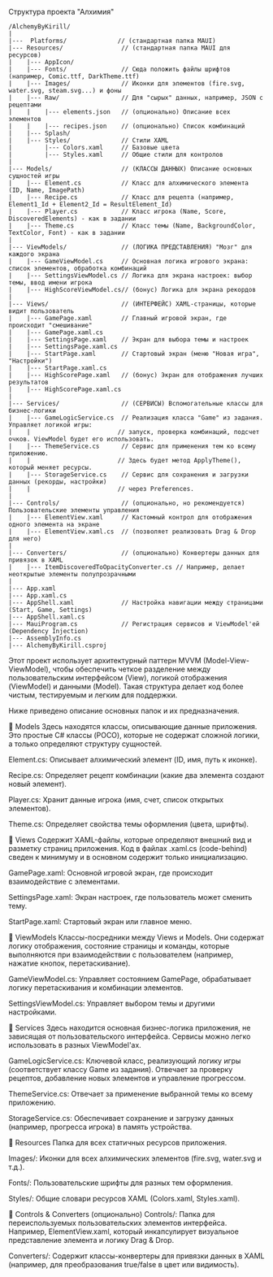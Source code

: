 Структура проекта "Алхимия"

```
/AlchemyByKirill/
|
|---  Platforms/              // (стандартная папка MAUI)
|--- Resources/                // (стандартная папка MAUI для ресурсов)
|    |--- AppIcon/
|    |--- Fonts/               // Сюда положить файлы шрифтов (например, Comic.ttf, DarkTheme.ttf)
|    |--- Images/              // Иконки для элементов (fire.svg, water.svg, steam.svg...) и фоны
|    |--- Raw/                 // Для "сырых" данных, например, JSON с рецептами
|    |    |--- elements.json   // (опционально) Описание всех элементов
|    |    |--- recipes.json    // (опционально) Список комбинаций
|    |--- Splash/
|    |--- Styles/              // Стили XAML
|         |--- Colors.xaml     // Базовые цвета
|         |--- Styles.xaml     // Общие стили для контролов
|
|--- Models/                   // (КЛАССЫ ДАННЫХ) Описание основных сущностей игры
|    |--- Element.cs           // Класс для алхимического элемента (ID, Name, ImagePath)
|    |--- Recipe.cs            // Класс для рецепта (например, Element1_Id + Element2_Id = ResultElement_Id)
|    |--- Player.cs            // Класс игрока (Name, Score, DiscoveredElements) - как в задании
|    |--- Theme.cs             // Класс темы (Name, BackgroundColor, TextColor, Font) - как в задании
|
|--- ViewModels/               // (ЛОГИКА ПРЕДСТАВЛЕНИЯ) "Мозг" для каждого экрана
|    |--- GameViewModel.cs     // Основная логика игрового экрана: список элементов, обработка комбинаций
|    |--- SettingsViewModel.cs // Логика для экрана настроек: выбор темы, ввод имени игрока
|    |--- HighScoreViewModel.cs// (бонус) Логика для экрана рекордов
|
|--- Views/                    // (ИНТЕРФЕЙС) XAML-страницы, которые видит пользователь
|    |--- GamePage.xaml        // Главный игровой экран, где происходит "смешивание"
|    |--- GamePage.xaml.cs
|    |--- SettingsPage.xaml    // Экран для выбора темы и настроек
|    |--- SettingsPage.xaml.cs
|    |--- StartPage.xaml       // Стартовый экран (меню "Новая игра", "Настройки")
|    |--- StartPage.xaml.cs
|    |--- HighScorePage.xaml   // (бонус) Экран для отображения лучших результатов
|    |--- HighScorePage.xaml.cs
|
|--- Services/                 // (СЕРВИСЫ) Вспомогательные классы для бизнес-логики
|    |--- GameLogicService.cs  // Реализация класса "Game" из задания. Управляет логикой игры:
|    |                        // запуск, проверка комбинаций, подсчет очков. ViewModel будет его использовать.
|    |--- ThemeService.cs      // Сервис для применения тем ко всему приложению.
|    |                        // Здесь будет метод ApplyTheme(), который меняет ресурсы.
|    |--- StorageService.cs    // Сервис для сохранения и загрузки данных (рекорды, настройки)
|    |                        // через Preferences.
|
|--- Controls/                 // (опционально, но рекомендуется) Пользовательские элементы управления
|    |--- ElementView.xaml     // Кастомный контрол для отображения одного элемента на экране
|    |--- ElementView.xaml.cs  // (позволяет реализовать Drag & Drop для него)
|
|--- Converters/               // (опционально) Конвертеры данных для привязок в XAML
|    |--- ItemDiscoveredToOpacityConverter.cs // Например, делает неоткрытые элементы полупрозрачными
|
|--- App.xaml
|--- App.xaml.cs
|--- AppShell.xaml             // Настройка навигации между страницами (Start, Game, Settings)
|--- AppShell.xaml.cs
|--- MauiProgram.cs            // Регистрация сервисов и ViewModel'ей (Dependency Injection)
|--- AssemblyInfo.cs
|--- AlchemyByKirill.csproj
```
Этот проект использует архитектурный паттерн MVVM (Model-View-ViewModel), чтобы обеспечить четкое разделение между пользовательским интерфейсом (View), логикой отображения (ViewModel) и данными (Model). Такая структура делает код более чистым, тестируемым и легким для поддержки.

Ниже приведено описание основных папок и их предназначения.

📁 Models
Здесь находятся классы, описывающие данные приложения. Это простые C# классы (POCO), которые не содержат сложной логики, а только определяют структуру сущностей.

Element.cs: Описывает алхимический элемент (ID, имя, путь к иконке).

Recipe.cs: Определяет рецепт комбинации (какие два элемента создают новый элемент).

Player.cs: Хранит данные игрока (имя, счет, список открытых элементов).

Theme.cs: Определяет свойства темы оформления (цвета, шрифты).

📁 Views
Содержит XAML-файлы, которые определяют внешний вид и разметку страниц приложения. Код в файлах .xaml.cs (code-behind) сведен к минимуму и в основном содержит только инициализацию.

GamePage.xaml: Основной игровой экран, где происходит взаимодействие с элементами.

SettingsPage.xaml: Экран настроек, где пользователь может сменить тему.

StartPage.xaml: Стартовый экран или главное меню.

📁 ViewModels
Классы-посредники между Views и Models. Они содержат логику отображения, состояние страницы и команды, которые выполняются при взаимодействии с пользователем (например, нажатие кнопок, перетаскивание).

GameViewModel.cs: Управляет состоянием GamePage, обрабатывает логику перетаскивания и комбинации элементов.

SettingsViewModel.cs: Управляет выбором темы и другими настройками.

📁 Services
Здесь находится основная бизнес-логика приложения, не зависящая от пользовательского интерфейса. Сервисы можно легко использовать в разных ViewModel'ах.

GameLogicService.cs: Ключевой класс, реализующий логику игры (соответствует классу Game из задания). Отвечает за проверку рецептов, добавление новых элементов и управление прогрессом.

ThemeService.cs: Отвечает за применение выбранной темы ко всему приложению.

StorageService.cs: Обеспечивает сохранение и загрузку данных (например, прогресса игрока) в память устройства.

📁 Resources
Папка для всех статичных ресурсов приложения.

Images/: Иконки для всех алхимических элементов (fire.svg, water.svg и т.д.).

Fonts/: Пользовательские шрифты для разных тем оформления.

Styles/: Общие словари ресурсов XAML (Colors.xaml, Styles.xaml).

📁 Controls & Converters (опционально)
Controls/: Папка для переиспользуемых пользовательских элементов интерфейса. Например, ElementView.xaml, который инкапсулирует визуальное представление элемента и логику Drag & Drop.

Converters/: Содержит классы-конвертеры для привязки данных в XAML (например, для преобразования true/false в цвет или видимость).
